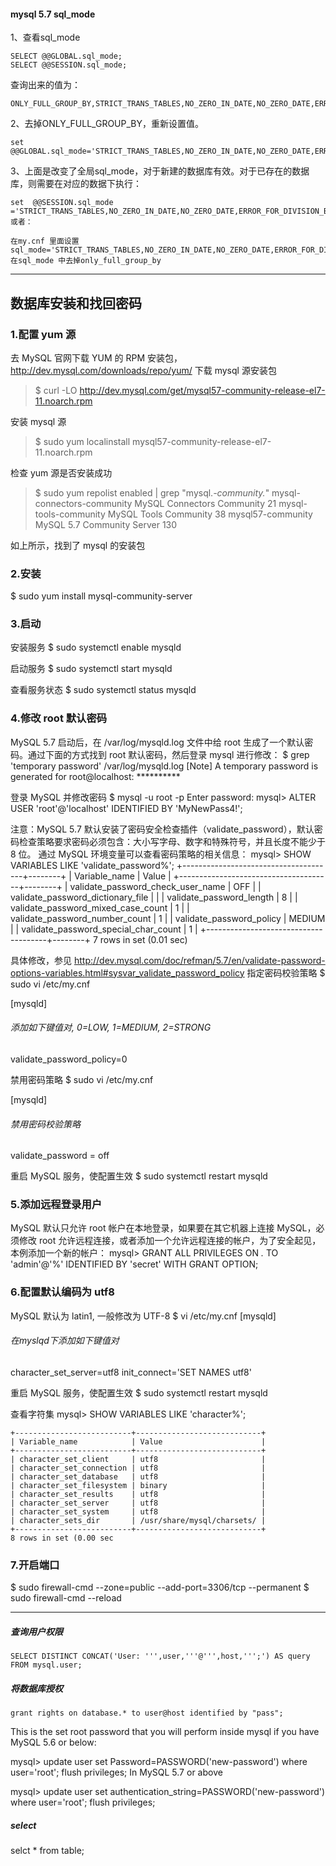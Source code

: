 #### mysql 5.7 sql_mode

1、查看sql_mode

```
SELECT @@GLOBAL.sql_mode;
SELECT @@SESSION.sql_mode;
```

查询出来的值为：

```
ONLY_FULL_GROUP_BY,STRICT_TRANS_TABLES,NO_ZERO_IN_DATE,NO_ZERO_DATE,ERROR_FOR_DIVISION_BY_ZERO,NO_AUTO_CREATE_USER,NO_ENGINE_SUBSTITUTION
```

2、去掉ONLY_FULL_GROUP_BY，重新设置值。

```
set   @@GLOBAL.sql_mode='STRICT_TRANS_TABLES,NO_ZERO_IN_DATE,NO_ZERO_DATE,ERROR_FOR_DIVISION_BY_ZERO,NO_AUTO_CREATE_USER,NO_ENGINE_SUBSTITUTION';
```

3、上面是改变了全局sql_mode，对于新建的数据库有效。对于已存在的数据库，则需要在对应的数据下执行：

```
set  @@SESSION.sql_mode ='STRICT_TRANS_TABLES,NO_ZERO_IN_DATE,NO_ZERO_DATE,ERROR_FOR_DIVISION_BY_ZERO,NO_AUTO_CREATE_USER,NO_ENGINE_SUBSTITUTION';
或者：
```

```
在my.cnf 里面设置
sql_mode='STRICT_TRANS_TABLES,NO_ZERO_IN_DATE,NO_ZERO_DATE,ERROR_FOR_DIVISION_BY_ZERO,NO_AUTO_CREATE_USER,NO_ENGINE_SUBSTITUTION'
在sql_mode 中去掉only_full_group_by 
```
----

## 数据库安装和找回密码

### 1.配置 yum 源
去 MySQL 官网下载 YUM 的 RPM 安装包，http://dev.mysql.com/downloads/repo/yum/
下载 mysql 源安装包
> $ curl -LO http://dev.mysql.com/get/mysql57-community-release-el7-11.noarch.rpm

安装 mysql 源
> $ sudo yum localinstall mysql57-community-release-el7-11.noarch.rpm

检查 yum 源是否安装成功
> $ sudo yum repolist enabled | grep "mysql.*-community.*"
mysql-connectors-community           MySQL Connectors Community              21
mysql-tools-community                MySQL Tools Community                   38
mysql57-community                    MySQL 5.7 Community Server             130

如上所示，找到了 mysql 的安装包

### 2.安装
$ sudo yum install mysql-community-server

### 3.启动
安装服务
$ sudo systemctl enable mysqld

启动服务
$ sudo systemctl start mysqld

查看服务状态
$ sudo systemctl status mysqld

### 4.修改 root 默认密码
MySQL 5.7 启动后，在 /var/log/mysqld.log 文件中给 root 生成了一个默认密码。通过下面的方式找到 root 默认密码，然后登录 mysql 进行修改：
$ grep 'temporary password' /var/log/mysqld.log
[Note] A temporary password is generated for root@localhost: **********

登录 MySQL 并修改密码
$ mysql -u root -p
Enter password: 
mysql> ALTER USER 'root'@'localhost' IDENTIFIED BY 'MyNewPass4!';

注意：MySQL 5.7 默认安装了密码安全检查插件（validate_password），默认密码检查策略要求密码必须包含：大小写字母、数字和特殊符号，并且长度不能少于 8 位。
通过 MySQL 环境变量可以查看密码策略的相关信息：
mysql> SHOW VARIABLES LIKE 'validate_password%';
+--------------------------------------+--------+
| Variable_name                        | Value  |
+--------------------------------------+--------+
| validate_password_check_user_name    | OFF    |
| validate_password_dictionary_file    |        |
| validate_password_length             | 8      |
| validate_password_mixed_case_count   | 1      |
| validate_password_number_count       | 1      |
| validate_password_policy             | MEDIUM |
| validate_password_special_char_count | 1      |
+--------------------------------------+--------+
7 rows in set (0.01 sec)

具体修改，参见 http://dev.mysql.com/doc/refman/5.7/en/validate-password-options-variables.html#sysvar_validate_password_policy
指定密码校验策略
$ sudo vi /etc/my.cnf

[mysqld]
###### 添加如下键值对, 0=LOW, 1=MEDIUM, 2=STRONG
validate_password_policy=0

禁用密码策略
$ sudo vi /etc/my.cnf
	
[mysqld]
###### 禁用密码校验策略
validate_password = off

重启 MySQL 服务，使配置生效
$ sudo systemctl restart mysqld

### 5.添加远程登录用户
MySQL 默认只允许 root 帐户在本地登录，如果要在其它机器上连接 MySQL，必须修改 root 允许远程连接，或者添加一个允许远程连接的帐户，为了安全起见，本例添加一个新的帐户：
mysql> GRANT ALL PRIVILEGES ON *.* TO 'admin'@'%' IDENTIFIED BY 'secret' WITH GRANT OPTION;

### 6.配置默认编码为 utf8
MySQL 默认为 latin1, 一般修改为 UTF-8
$ vi /etc/my.cnf
[mysqld]
######  在myslqd下添加如下键值对
character_set_server=utf8
init_connect='SET NAMES utf8'

重启 MySQL 服务，使配置生效
$ sudo systemctl restart mysqld

查看字符集
mysql> SHOW VARIABLES LIKE 'character%';
```
+--------------------------+----------------------------+
| Variable_name            | Value                      |
+--------------------------+----------------------------+
| character_set_client     | utf8                       |
| character_set_connection | utf8                       |
| character_set_database   | utf8                       |
| character_set_filesystem | binary                     |
| character_set_results    | utf8                       |
| character_set_server     | utf8                       |
| character_set_system     | utf8                       |
| character_sets_dir       | /usr/share/mysql/charsets/ |
+--------------------------+----------------------------+
8 rows in set (0.00 sec
```

### 7.开启端口
$ sudo firewall-cmd --zone=public --add-port=3306/tcp --permanent
$ sudo firewall-cmd --reload



---
##### 查询用户权限
```
SELECT DISTINCT CONCAT('User: ''',user,'''@''',host,''';') AS query FROM mysql.user;
```

##### 将数据库授权

```
grant rights on database.* to user@host identified by "pass"; 
```


This is the set root password that you will perform inside mysql if you have MySQL 5.6 or below:

mysql> update user set Password=PASSWORD('new-password') where user='root';
flush privileges;
In MySQL 5.7 or above

mysql> update user set authentication_string=PASSWORD('new-password') where user='root';
flush privileges;
#####  select
selct * from table;
